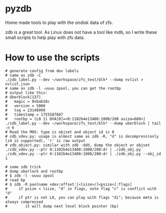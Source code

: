 # pyzdb
Home made tools to play with the ondisk data of zfs.

zdb is a great tool.
As Linux does not have a tool like mdb, so I write these small scripts to help play with zfs data.

# How to use the scripts
```
# generate config from dev labels
# same as zdb -C
./zdb_label.py --dev ~/workspace/zfs_test/blk* --dump nvlist > nvlist.json
# same as zdb -l -uuuu zpool, you can get the rootbp
# output like this:
# Uberblock[137]
#	magic = 0xbab10c
#	version = 5000
#	txg = 23148999
#	timestamp = 1755587607
#	rootbp = [L0 11 DVA[0]=<0:1102b4e13400:1000/200 asize=600>]
./zdb_label.py --dev ~/workspace/zfs_test/blk* --dump uberblock | tail -n 6
# Read the MOS: type is objset and object id is 0
# zdb_vdev.py: usage is almost same as zdb -R, "d" is decompress(only lz4 is supported), 'r' is raw output
# zdb_object.py: similar with zdb -ddd, dump the object or objset
./zdb_vdev.py --ptr 0:1102b4e13400:1000/200:dr | ./zdb_obj.py
./zdb_vdev.py --ptr 0:1102b4e13400:1000/200:dr | ./zdb_obj.py --obj_id 1

# some zdb trick
# dump uberlock and rootbp
# $ zdb -l -uuuu zpool
# read bp
# $ zdb -R poolname vdev:offset:[<lsize>/]<psize>[:flags]
#     if psize < lsize, "d" in flags, note flag "c" is conflict with "d"
#     if ptr is not L0, you can play with flags "di"; because meta is always compressed
#        it will dump next level block pointer (bp)

```
